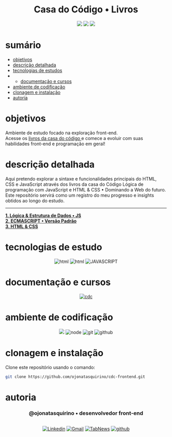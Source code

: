  
<h1 align="center"> Casa do Código • Livros </h1>

[comment]: <> (Adicione o seu usuário  e o nome do repositório)

<p align="center">
  <image
  src="https://img.shields.io/github/languages/count/ojonatasquirino/cdc-frontend"
  />
  <image
  src="https://img.shields.io/github/languages/top/ojonatasquirino/cdc-frontend"
  /> 
  <image
  src="https://img.shields.io/github/last-commit/ojonatasquirino/cdc-frontend"
  />

</p>

# sumário 

- [objetivos](#id01)
- [descrição detalhada](#id01.01)
- [tecnologias de estudos](#id02)
- - [documentação e cursos](#id02.01)
- [ambiente de codificação](#id03)
- [clonagem e instalação](#id04)
- [autoria](#id05)



# objetivos <a name="id01"></a>

Ambiente de estudo focado na exploração front-end. <br>
Acesse os <a href='https://www.casadocodigo.com.br/collections/front-end-javascript'>livros da casa do código </a> e comece a evoluir com suas habilidades front-end e programação em geral!


# descrição detalhada <a name="id01.01"></a>


Aqui pretendo explorar a sintaxe e funcionalidades principais do HTML, CSS e JavaScript através dos livros da casa do Código Lógica de programação com JavaScript e HTML & CSS • Dominando a Web do futuro. Este repositório servirá como um registro do meu progresso e insights obtidos ao longo do estudo.

<hr>

**<a href='/Lógica • JavaScript/'> 1. Lógica & Estrutura de Dados • JS  </a>** <br>
**<a href='/ECMASCRIPT • Versão Padrão/'> 2. ECMASCRIPT • Versão Padrão </a>** <br>
**<a href='/Estilização • HTML & CSS/'> 3. HTML & CSS </a>**

# tecnologias de estudo <a name="id02"></a>

<div  align='center'> 
 
![html](https://img.shields.io/badge/html-0D1117?style=for-the-badge&logo=html5&logoColor=red)
![html](https://img.shields.io/badge/css-0D1117?style=for-the-badge&logo=css3&logoColor=blue)
![JAVASCRIPT](https://img.shields.io/badge/JavaScript-0D1117?style=for-the-badge&logo=javascript&logoColor=yellow)
 
[comment]: <> (link para adicionar badges: https://dev.to/envoy_/150-badges-for-github-pnk)

</div>

# documentação e cursos <a name="id02.01"></a>

<div  align='center'> 

 [![cdc](https://img.shields.io/badge/casa_do_código-0D1117?style=for-the-badge&logo=Databricks&logoColor=fff)](https://www.casadocodigo.com.br/)
 

</div>

# ambiente de codificação <a name="id03"></a>

<div  align='center'> 

![](https://img.shields.io/badge/VSCode-0D1117?style=for-the-badge&logo=visual%20studio%20code&logoColor=blue)
![node](https://img.shields.io/badge/Nodejs-0D1117?style=for-the-badge&logo=node.js&logoColor=green)
![git](https://img.shields.io/badge/GIT-0D1117?style=for-the-badge&logo=git&logoColor=red)
![github](https://img.shields.io/badge/Github-0D1117?style=for-the-badge&logo=github&logoColor=fff)
</div>


# clonagem e instalação <a name="id04"></a>

Clone este repositório usando o comando:

```bash
git clone https://github.com/ojonatasquirino/cdc-frontend.git
```

[comment]: <> (Adicione o link da implatação, se houver)

# autoria <a name="id05"></a>

[comment]: <> (Adicione seu nome e função)

<h3 align='center'> @ojonatasquirino • desenvolvedor front-end
 </h3>

##

[comment]: <> (Adicione as suas redes sociais e profissionais)

<div  align='center'>

[![Linkedin](https://img.shields.io/badge/LinkedIn-0D1117?style=for-the-badge&logo=linkedin&logoColor=blue)](https://www.linkedin.com/in/jonatasquirino/)
<a href = "mailto:quirinoj02@gmail.com">
![Gmail](https://img.shields.io/badge/Gmail-0D1117?style=for-the-badge&logo=gmail&logoColor=red)</a>
[![TabNews](https://img.shields.io/badge/tabnews-0D1117?style=for-the-badge&logo=Databricks&logoColor=fff)](https://www.tabnews.com.br/ojonatasquirino) [![github](https://img.shields.io/badge/Github-0D1117?style=for-the-badge&logo=github&logoColor=fff)](https://www.github.com/ojonatasquirino)
</div>

